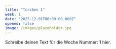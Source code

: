 ```yaml
---
title: "Türchen 1"
week: 1
date: "2025-12-01T00:00:00.000Z"
opened: false
image: /images/placeholder.jpg
---
```


Schreibe deinen Text für die Woche Nummer: 1 hier.
